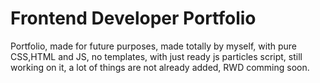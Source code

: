 # Frontend Developer Portfolio
Portfolio, made for future purposes, made totally by myself, with pure CSS,HTML and JS, no templates, with just ready js particles script, still working on it, a lot of things are not already added, RWD comming soon.
